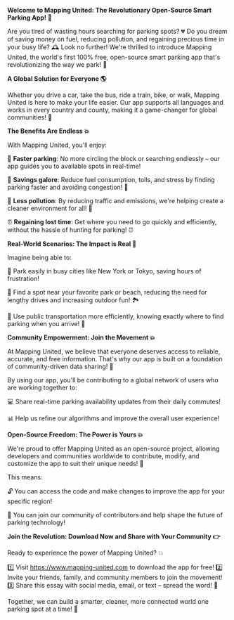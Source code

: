 **Welcome to Mapping United: The Revolutionary Open-Source Smart Parking App! 🚀**

Are you tired of wasting hours searching for parking spots? 💔 Do you dream of saving money on fuel, reducing pollution, and regaining precious time in your busy life? 🕰️ Look no further! We're thrilled to introduce Mapping United, the world's first 100% free, open-source smart parking app that's revolutionizing the way we park! 🚗

**A Global Solution for Everyone 🌎**

Whether you drive a car, take the bus, ride a train, bike, or walk, Mapping United is here to make your life easier. Our app supports all languages and works in every country and county, making it a game-changer for global communities! 🌟

**The Benefits Are Endless 💥**

With Mapping United, you'll enjoy:

📍 **Faster parking**: No more circling the block or searching endlessly – our app guides you to available spots in real-time!

💸 **Savings galore**: Reduce fuel consumption, tolls, and stress by finding parking faster and avoiding congestion! 🚗

🌟 **Less pollution**: By reducing traffic and emissions, we're helping create a cleaner environment for all! 🌿

⏰ **Regaining lost time**: Get where you need to go quickly and efficiently, without the hassle of hunting for parking! ⏰

**Real-World Scenarios: The Impact is Real 💪**

Imagine being able to:

🚗 Park easily in busy cities like New York or Tokyo, saving hours of frustration!

🌳 Find a spot near your favorite park or beach, reducing the need for lengthy drives and increasing outdoor fun! 🏞️

🚌 Use public transportation more efficiently, knowing exactly where to find parking when you arrive! 🚌

**Community Empowerment: Join the Movement 💥**

At Mapping United, we believe that everyone deserves access to reliable, accurate, and free information. That's why our app is built on a foundation of community-driven data sharing! 🤝

By using our app, you'll be contributing to a global network of users who are working together to:

💻 Share real-time parking availability updates from their daily commutes!

📊 Help us refine our algorithms and improve the overall user experience!

**Open-Source Freedom: The Power is Yours 💥**

We're proud to offer Mapping United as an open-source project, allowing developers and communities worldwide to contribute, modify, and customize the app to suit their unique needs! 🤖

This means:

🔓 You can access the code and make changes to improve the app for your specific region!

💪 You can join our community of contributors and help shape the future of parking technology!

**Join the Revolution: Download Now and Share with Your Community 👉**

Ready to experience the power of Mapping United? 💥

1️⃣ Visit https://www.mapping-united.com to download the app for free!
2️⃣ Invite your friends, family, and community members to join the movement!
3️⃣ Share this essay with social media, email, or text – spread the word! 📱

Together, we can build a smarter, cleaner, more connected world one parking spot at a time! 🌟